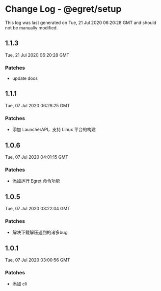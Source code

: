 # Change Log - @egret/setup

This log was last generated on Tue, 21 Jul 2020 06:20:28 GMT and should not be manually modified.

## 1.1.3
Tue, 21 Jul 2020 06:20:28 GMT

### Patches

- update docs

## 1.1.1
Tue, 07 Jul 2020 06:29:25 GMT

### Patches

- 添加 LauncherAPI，支持 Linux 平台的构建

## 1.0.6
Tue, 07 Jul 2020 04:01:15 GMT

### Patches

- 添加运行 Egret 命令功能

## 1.0.5
Tue, 07 Jul 2020 03:22:04 GMT

### Patches

- 解决下载解压遇到的诸多bug

## 1.0.1
Tue, 07 Jul 2020 03:00:56 GMT

### Patches

- 添加 cli

